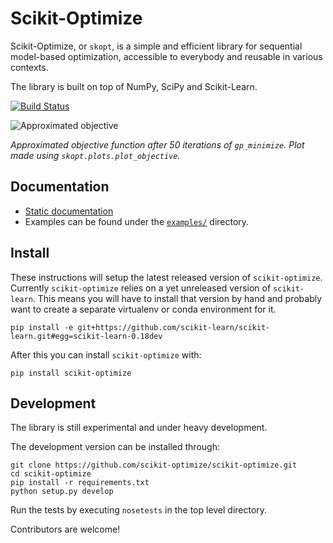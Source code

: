 # Scikit-Optimize

Scikit-Optimize, or `skopt`, is a simple and efficient library
for sequential model-based optimization, accessible to everybody and reusable in various
contexts.

The library is built on top of NumPy, SciPy and Scikit-Learn.

[![Build Status](https://travis-ci.org/scikit-optimize/scikit-optimize.svg?branch=master)](https://travis-ci.org/scikit-optimize/scikit-optimize)

![Approximated objective](https://github.com/scikit-optimize/scikit-optimize/blob/master/media/bo-objective.png)

_Approximated objective function after 50 iterations of `gp_minimize`. Plot made using `skopt.plots.plot_objective`._

## Documentation

- [Static documentation](https://scikit-optimize.github.io/)
- Examples can be found under the [`examples/`](https://github.com/scikit-optimize/scikit-optimize/tree/master/examples) directory.


## Install

These instructions will setup the latest released version of `scikit-optimize`.
Currently `scikit-optimize` relies on a yet unreleased version of `scikit-learn`.
This means you will have to install that version by hand and probably want to
create a separate virtualenv or conda environment for it.

```
pip install -e git+https://github.com/scikit-learn/scikit-learn.git#egg=scikit-learn-0.18dev
```

After this you can install `scikit-optimize` with:
```
pip install scikit-optimize
```


## Development

The library is still experimental and under heavy development.

The development version can be installed through:
```
git clone https://github.com/scikit-optimize/scikit-optimize.git
cd scikit-optimize
pip install -r requirements.txt
python setup.py develop
```

Run the tests by executing `nosetests` in the top level directory.

Contributors are welcome!
